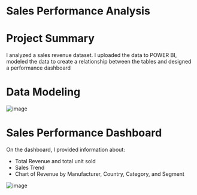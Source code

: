 # Sales Performance Analysis

# Project Summary
I analyzed a sales revenue dataset. I uploaded 
the data to POWER BI, modeled the data to create a relationship between the tables and designed a performance dashboard

# Data Modeling
![image](https://github.com/amiegirl/Data_Analyst_Portfolio_Projects/assets/81017006/7400ca9d-e5b1-4167-b105-4c413a562995)

# Sales Performance Dashboard
On the dashboard, I provided information about:
* Total Revenue and total unit sold
* Sales Trend
* Chart of Revenue by Manufacturer, Country, Category, and Segment


![image](https://github.com/amiegirl/Data_Analyst_Portfolio_Projects/assets/81017006/7ea29b35-6416-4b53-b7cf-804d9c24b895)

